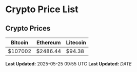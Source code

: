 # Crypto Price List

## Crypto Prices
| Bitcoin | Ethereum | Litecoin |
| ------- | -------- | -------- |
| $107002 | $2486.44 | $94.38 |
**Last Updated:** 2025-05-25 09:55 UTC
**Last Updated:** $DATE$
